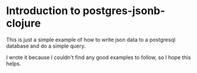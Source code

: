 # Introduction to postgres-jsonb-clojure

This is just a simple example of how to write json data to a postgresql database and
do a simple query.

I wrote it because I couldn't find any good examples to follow, so I hope this helps.
